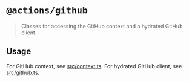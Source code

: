 # `@actions/github`

> Classes for accessing the GitHub context and a hydrated GitHub client.

## Usage

For GitHub context, see [src/context.ts](src/context.ts).
For hydrated GitHub client, see [src/github.ts](src/github.ts).
